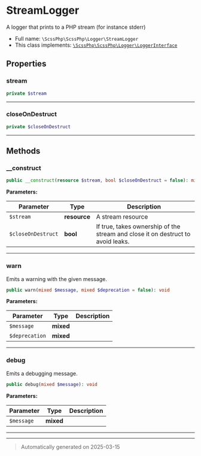 
# StreamLogger

A logger that prints to a PHP stream (for instance stderr)



* Full name: `\ScssPhp\ScssPhp\Logger\StreamLogger`
* This class implements:
[`\ScssPhp\ScssPhp\Logger\LoggerInterface`](./LoggerInterface.md)



## Properties


### stream



```php
private $stream
```






***

### closeOnDestruct



```php
private $closeOnDestruct
```






***

## Methods


### __construct



```php
public __construct(resource $stream, bool $closeOnDestruct = false): mixed
```








**Parameters:**

| Parameter | Type | Description |
|-----------|------|-------------|
| `$stream` | **resource** | A stream resource |
| `$closeOnDestruct` | **bool** | If true, takes ownership of the stream and close it on destruct to avoid leaks. |





***

### warn

Emits a warning with the given message.

```php
public warn(mixed $message, mixed $deprecation = false): void
```








**Parameters:**

| Parameter | Type | Description |
|-----------|------|-------------|
| `$message` | **mixed** |  |
| `$deprecation` | **mixed** |  |





***

### debug

Emits a debugging message.

```php
public debug(mixed $message): void
```








**Parameters:**

| Parameter | Type | Description |
|-----------|------|-------------|
| `$message` | **mixed** |  |





***


***
> Automatically generated on 2025-03-15
